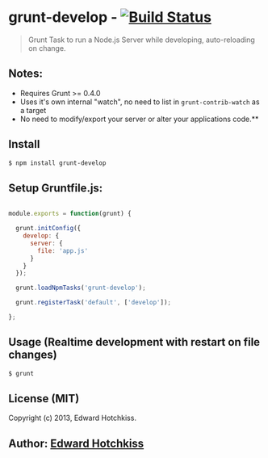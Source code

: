 
# grunt-develop - [![Build Status](https://secure.travis-ci.org/edwardhotchkiss/grunt-develop.png)](http://travis-ci.org/edwardhotchkiss/grunt-develop)

> Grunt Task to run a Node.js Server while developing, auto-reloading on change.

## Notes:

  * Requires Grunt >= 0.4.0
  * Uses it's own internal "watch", no need to list in `grunt-contrib-watch` as a target
  * No need to modify/export your server or alter your applications code.**

## Install

```bash
$ npm install grunt-develop
```

## Setup Gruntfile.js:

```javascript

module.exports = function(grunt) {

  grunt.initConfig({
    develop: {
      server: {
        file: 'app.js'
      }
    }
  });

  grunt.loadNpmTasks('grunt-develop');

  grunt.registerTask('default', ['develop']);

};

```

## Usage (Realtime development with restart on file changes)

```bash
$ grunt
```

## License (MIT)

Copyright (c) 2013, Edward Hotchkiss.

## Author: [Edward Hotchkiss][0]

[0]: http://github.com/edwardhotchkiss/
